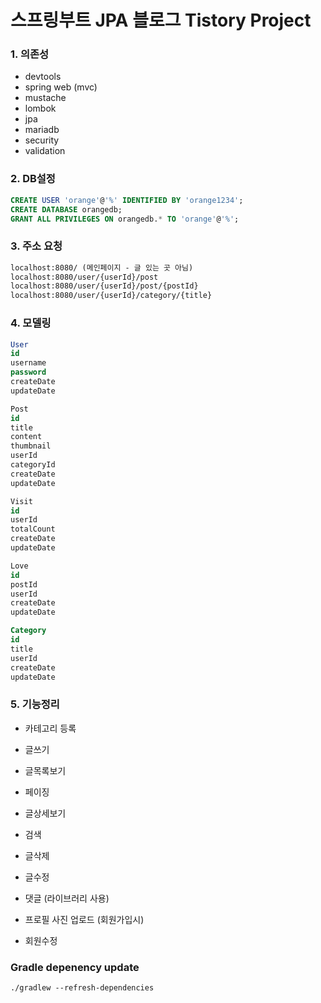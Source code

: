 # 스프링부트 JPA 블로그 Tistory Project

### 1. 의존성
- devtools
- spring web (mvc)
- mustache
- lombok
- jpa
- mariadb
- security
- validation

### 2. DB설정
```sql
CREATE USER 'orange'@'%' IDENTIFIED BY 'orange1234';
CREATE DATABASE orangedb;
GRANT ALL PRIVILEGES ON orangedb.* TO 'orange'@'%';
```

### 3. 주소 요청
```txt
localhost:8080/ (메인페이지 - 글 있는 곳 아님)
localhost:8080/user/{userId}/post
localhost:8080/user/{userId}/post/{postId}
localhost:8080/user/{userId}/category/{title}
```

### 4. 모델링
```sql
User
id
username
password
createDate
updateDate

Post
id
title
content
thumbnail
userId
categoryId
createDate
updateDate

Visit
id
userId
totalCount
createDate
updateDate

Love
id
postId
userId
createDate
updateDate

Category
id
title
userId
createDate
updateDate
```

### 5. 기능정리
- 카테고리 등록
- 글쓰기
- 글목록보기
- 페이징
- 글상세보기
- 검색
- 글삭제
- 글수정
- 댓글 (라이브러리 사용)

- 프로필 사진 업로드 (회원가입시)
- 회원수정


### Gradle depenency update
```txt
./gradlew --refresh-dependencies
```